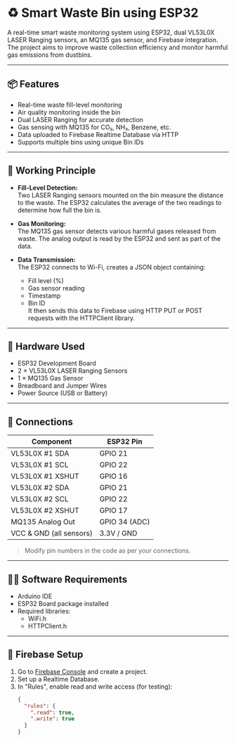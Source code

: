 # ♻️ Smart Waste Bin using ESP32

A real-time smart waste monitoring system using ESP32, dual VL53L0X LASER Ranging sensors, an MQ135 gas sensor, and Firebase integration. The project aims to improve waste collection efficiency and monitor harmful gas emissions from dustbins.

---

## 📦 Features

- Real-time waste fill-level monitoring  
- Air quality monitoring inside the bin  
- Dual LASER Ranging for accurate detection  
- Gas sensing with MQ135 for CO₂, NH₃, Benzene, etc.  
- Data uploaded to Firebase Realtime Database via HTTP  
- Supports multiple bins using unique Bin IDs  

---

## 🧠 Working Principle

- **Fill-Level Detection:**  
  Two LASER Ranging sensors mounted on the bin measure the distance to the waste. The ESP32 calculates the average of the two readings to determine how full the bin is.

- **Gas Monitoring:**  
  The MQ135 gas sensor detects various harmful gases released from waste. The analog output is read by the ESP32 and sent as part of the data.

- **Data Transmission:**  
  The ESP32 connects to Wi-Fi, creates a JSON object containing:
  - Fill level (%)
  - Gas sensor reading
  - Timestamp
  - Bin ID  
  It then sends this data to Firebase using HTTP PUT or POST requests with the HTTPClient library.

---

## 🔧 Hardware Used

- ESP32 Development Board  
- 2 × VL53L0X LASER Ranging Sensors  
- 1 × MQ135 Gas Sensor  
- Breadboard and Jumper Wires  
- Power Source (USB or Battery)

---

## 🔌 Connections

| Component               | ESP32 Pin     |
| ----------------------- | ------------- |
| VL53L0X #1 SDA          | GPIO 21       |
| VL53L0X #1 SCL          | GPIO 22       |
| VL53L0X #1 XSHUT        | GPIO 16       |
| VL53L0X #2 SDA          | GPIO 21       |
| VL53L0X #2 SCL          | GPIO 22       |
| VL53L0X #2 XSHUT        | GPIO 17       |
| MQ135 Analog Out        | GPIO 34 (ADC) |
| VCC & GND (all sensors) | 3.3V / GND    |

> Modify pin numbers in the code as per your connections.

---

## 🧑‍💻 Software Requirements

- Arduino IDE  
- ESP32 Board package installed  
- Required libraries:  
  - WiFi.h  
  - HTTPClient.h  

---

## 🔐 Firebase Setup

1. Go to [Firebase Console](https://console.firebase.google.com/) and create a project.
2. Set up a Realtime Database.
3. In "Rules", enable read and write access (for testing):
   ```json
   {
     "rules": {
       ".read": true,
       ".write": true
     }
   }
